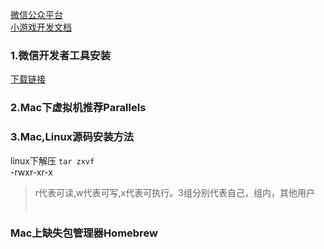 [微信公众平台](https://mp.weixin.qq.com/)    
[小游戏开发文档](https://developers.weixin.qq.com/minigame/dev/guide/)  
### 1.微信开发者工具安装
[下载链接](https://developers.weixin.qq.com/miniprogram/dev/devtools/devtools.html)  
### 2.Mac下虚拟机推荐Parallels
### 3.Mac,Linux源码安装方法
linux下解压 `tar zxvf `   
-rwxr-xr-x
 >r代表可读,w代表可写,x代表可执行。3组分别代表自己，组内，其他用户 　　

### Mac上缺失包管理器Homebrew  




